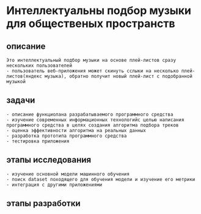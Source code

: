 # Интеллектуальны подбор музыки для общественых пространств
  ## описание
    Это интеллектуальный подбор музыки на основе плей-листов сразу нескольких пользователей
    - пользователь веб-приложения может скинуть сслыки на несколько плей-листов(яндекс музыка), обратно получит новый плей-лист с подобранной музыкой
  ## задачи
    - описание функциолана разрабатываемого программного средства
    - изучение современных информационных технологийс целью написания программного средства в целях создания алгоритма подбора треков
    - оценка эффективности алгоритма на реальных данных
    - разработка прототипа программного средства
    - тестировка приложения
  ## этапы исследования
    - изучение основной модели машинного обучения
    - поиск dataset походящего для обучения модели и изучение его метрики
    - интеграция с другими приложениями
  ## этапы разработки
